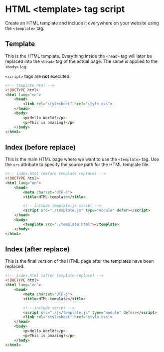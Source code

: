 # HTML \<template\> tag script

Create an HTML template and include it everywhere on your website using the `<template>` tag.

## Template

This is the HTML template. Everything inside the `<head>` tag will later be replaced into the `<head>` tag of the actual page. The same is applied to the `<body>` tag.

`<script>` tags are **not** executed!

```html
<!-- template.html -->
<!DOCTYPE html>
<html lang="en">
    <head>
        <link rel="stylesheet" href="style.css">
    </head>
    <body>
        <p>Hello World!</p>
        <p>This is amazing!</p>
    </body>
</html>
```

## Index (before replace)

This is the main HTML page where we want to use the `<template>` tag. Use the `src` attribute to specify the source path for the HTML template file.

```html
<!-- index.html (before template replace) -->
<!DOCTYPE html>
<html lang="en">
    <head>
        <meta charset="UTF-8">
        <title>HTML-template</title>

        <!-- include template.js script -->
        <script src="./template.js" type="module" defer></script>
    </head>
    <body>
        <template src="./template.html"></template>
    </body>
</html>
```

## Index (after replace)

This is the final version of the HTML page after the templates have been replaced.

```html
<!-- index.html (after template replace) -->
<!DOCTYPE html>
<html lang="en">
    <head>
        <meta charset="UTF-8">
        <title>HTML-template</title>

        <!-- include script -->
        <script src="./js/template.js" type="module" defer></script>
        <link rel="stylesheet" href="style.css">
    </head>
    <body>
        <p>Hello World!</p>
        <p>This is amazing!</p>
    </body>
</html>
```
